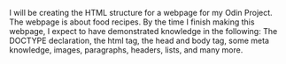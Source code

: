 I will be creating the HTML structure for a webpage for my Odin Project.
The webpage is about food recipes.
By the time I finish making this webpage, I expect to have demonstrated knowledge in the following:
The DOCTYPE declaration, the html tag, the head and body tag, some meta knowledge, images, paragraphs, headers, lists, and many more.